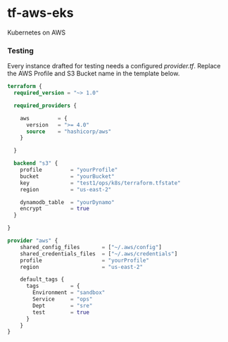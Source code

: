 # tf-aws-eks
Kubernetes on AWS

### Testing
Every instance drafted for testing needs a configured _provider.tf_. Replace the AWS Profile and S3 Bucket name in the template below.

```terraform
terraform {
  required_version = "~> 1.0"

  required_providers {

    aws         = {
      version   = ">= 4.0"
      source    = "hashicorp/aws"
    }

  }

  backend "s3" {
    profile         = "yourProfile"
    bucket          = "yourBucket"
    key             = "test1/ops/k8s/terraform.tfstate"
    region          = "us-east-2"

    dynamodb_table  = "yourDynamo"
    encrypt         = true
  }

}

provider "aws" {
    shared_config_files       = ["~/.aws/config"]
    shared_credentials_files  = ["~/.aws/credentials"]
    profile                   = "yourProfile"
    region                    = "us-east-2"

    default_tags {
      tags          = {
        Environment = "sandbox"
        Service     = "ops"
        Dept        = "sre"
        test        = true
      }
    }
}
```
